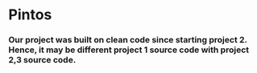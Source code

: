 # Pintos

### Our project was built on clean code since starting project 2. Hence, it may be different project 1 source code with project 2,3 source code.